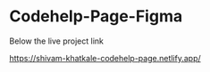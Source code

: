 # Codehelp-Page-Figma

Below the live project link

https://shivam-khatkale-codehelp-page.netlify.app/

